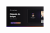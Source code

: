 <p align="center">
  <img src=".github/preview.png" alt="Desmonstração do projeto" width="100">
</p>